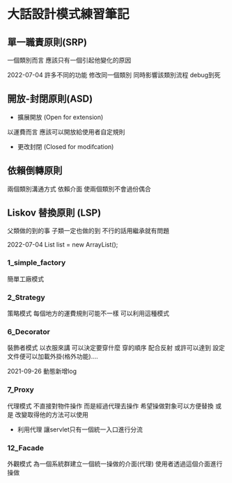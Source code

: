 # 大話設計模式練習筆記

## 單一職責原則(SRP)
一個類別而言 應該只有一個引起他變化的原因

2022-07-04 許多不同的功能 修改同一個類別 同時影響該類別流程 debug到死
## 開放-封閉原則(ASD)
* 擴展開放 (Open for extension)

以運費而言 應該可以開放給使用者自定規則
* 更改封閉 (Closed for modifcation)

## 依賴倒轉原則
兩個類別溝通方式 依賴介面 使兩個類別不會過份偶合

## Liskov 替換原則 (LSP)
父類做的到的事 子類一定也做的到
不行的話用繼承就有問題

2022-07-04 List list = new ArrayList();

### 1_simple_factory
簡單工廠模式

### 2_Strategy
策略模式
每個地方的運費規則可能不一樣 可以利用這種模式

### 6_Decorator
裝飾者模式
以衣服來講 可以決定要穿什麼 穿的順序
配合反射 或許可以達到 設定文件便可以加載外掛(格外功能)....

2021-09-26 動態新增log

### 7_Proxy
代理模式
不直接對物件操作 而是經過代理去操作
希望操做對象可以方便替換 或是 改變取得他的方法可以使用
* 利用代理 讓servlet只有一個統一入口進行分流

### 12_Facade
外觀模式
為一個系統群建立一個統一操做的介面(代理) 使用者透過這個介面進行操做
